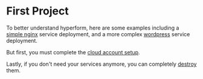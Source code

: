 # First Project

To better understand hyperform, here are some examples including a [simple nginx](02-deploy-stack-nginx.md) service deployment, and a more complex [wordpress](03-deploy-stack-wordpress.md) service deployment.

But first, you must complete the [cloud account setup](01-init-project.md).

Lastly, if you don't need your services anymore, you can completely [destroy](04-destroy-project.md) them.
